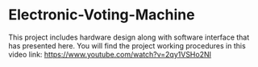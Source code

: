 # Electronic-Voting-Machine

This project includes hardware design along with software interface that has presented here. You will find the project working procedures in this video link:
https://www.youtube.com/watch?v=2qy1VSHo2NI
